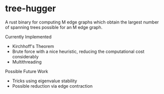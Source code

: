 # tree-hugger

A rust binary for computing M edge graphs which obtain the largest number of spanning trees possible for an M edge graph.

Currently Implemented
- Kirchhoff's Theorem
- Brute force with a nice heuristic, reducing the computational cost considerably
- Multithreading

Possible Future Work
- Tricks using eigenvalue stability
- Possible reduction via edge contraction
